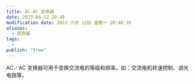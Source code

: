```yaml
---
title: AC-AC 变换器
date: 2023-06-12 20:48
modification date: 2023 六月 12日 星期一 20:48:39
aliases:
  - 变频器
tags:
  - 
publish: "true"
---
```


AC／AC 变换器可用于变换交流电的等级和频率。如：交流电机转速控制、调光电路等。
